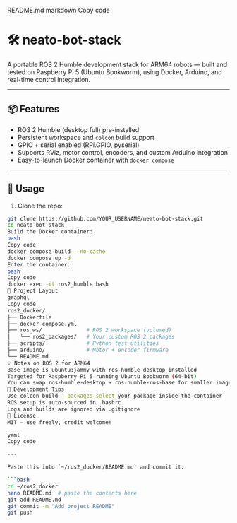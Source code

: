 README.md
markdown
Copy code
# 🛠️ neato-bot-stack

A portable ROS 2 Humble development stack for ARM64 robots — built and tested on Raspberry Pi 5 (Ubuntu Bookworm), using Docker, Arduino, and real-time control integration.

---

## 📦 Features

- ROS 2 Humble (desktop full) pre-installed
- Persistent workspace and `colcon` build support
- GPIO + serial enabled (RPi.GPIO, pyserial)
- Supports RViz, motor control, encoders, and custom Arduino integration
- Easy-to-launch Docker container with `docker compose`

---

## 🚀 Usage

1. Clone the repo:

```bash
git clone https://github.com/YOUR_USERNAME/neato-bot-stack.git
cd neato-bot-stack
Build the Docker container:
bash
Copy code
docker compose build --no-cache
docker compose up -d
Enter the container:
bash
Copy code
docker exec -it ros2_humble bash
🧱 Project Layout
graphql
Copy code
ros2_docker/
├── Dockerfile
├── docker-compose.yml
├── ros_ws/              # ROS 2 workspace (volumed)
│   └── ros2_packages/   # Your custom ROS 2 packages
├── scripts/             # Python test utilities
├── arduino/             # Motor + encoder firmware
└── README.md
💡 Notes on ROS 2 for ARM64
Base image is ubuntu:jammy with ros-humble-desktop installed
Targeted for Raspberry Pi 5 running Ubuntu Bookworm (64-bit)
You can swap ros-humble-desktop → ros-humble-ros-base for smaller image
🧰 Development Tips
Use colcon build --packages-select your_package inside the container
ROS setup is auto-sourced in .bashrc
Logs and builds are ignored via .gitignore
📎 License
MIT — use freely, credit welcome!

yaml
Copy code

---

Paste this into `~/ros2_docker/README.md` and commit it:

```bash
cd ~/ros2_docker
nano README.md  # paste the contents here
git add README.md
git commit -m "Add project README"
git push
